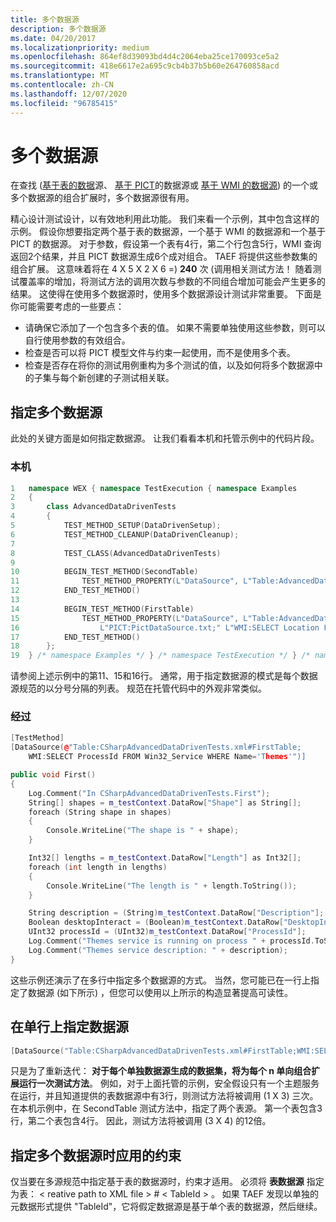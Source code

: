```yaml
---
title: 多个数据源
description: 多个数据源
ms.date: 04/20/2017
ms.localizationpriority: medium
ms.openlocfilehash: 864ef8d39093bd4d4c2064eba25ce170093ce5a2
ms.sourcegitcommit: 418e6617e2a695c9cb4b37b5b60e264760858acd
ms.translationtype: MT
ms.contentlocale: zh-CN
ms.lasthandoff: 12/07/2020
ms.locfileid: "96785415"
---
```

# <a name="multiple-datasources"></a>多个数据源


在查找 ([基于表的数据](table-data-source.md)源、 [基于 PICT](pict-data-source.md)的数据源或 [基于 WMI 的数据源](wmi-data-source.md)) 的一个或多个数据源的组合扩展时，多个数据源很有用。

精心设计测试设计，以有效地利用此功能。 我们来看一个示例，其中包含这样的示例。 假设你想要指定两个基于表的数据源，一个基于 WMI 的数据源和一个基于 PICT 的数据源。 对于参数，假设第一个表有4行，第二个行包含5行，WMI 查询返回2个结果，并且 PICT 数据源生成6个成对组合。 TAEF 将提供这些参数集的组合扩展。 这意味着将在 4 X 5 X 2 X 6 =) **240** 次 (调用相关测试方法！ 随着测试覆盖率的增加，将测试方法的调用次数与参数的不同组合增加可能会产生更多的结果。 这使得在使用多个数据源时，使用多个数据源设计测试非常重要。 下面是你可能需要考虑的一些要点：

-   请确保它添加了一个包含多个表的值。 如果不需要单独使用这些参数，则可以自行使用参数的有效组合。
-   检查是否可以将 PICT 模型文件与约束一起使用，而不是使用多个表。
-   检查是否存在将你的测试用例重构为多个测试的值，以及如何将多个数据源中的子集与每个新创建的子测试相关联。

## <a name="span-idspecify_multiple_datasourcesspanspan-idspecify_multiple_datasourcesspanspan-idspecify_multiple_datasourcesspanspecify-multiple-datasources"></a><span id="Specify_multiple_DataSources"></span><span id="specify_multiple_datasources"></span><span id="SPECIFY_MULTIPLE_DATASOURCES"></span>指定多个数据源


此处的关键方面是如何指定数据源。 让我们看看本机和托管示例中的代码片段。

### <a name="span-idnativespanspan-idnativespanspan-idnativespannative"></a><span id="Native"></span><span id="native"></span><span id="NATIVE"></span>本机

```cpp
1   namespace WEX { namespace TestExecution { namespace Examples
2   {
3       class AdvancedDataDrivenTests
4       {
5           TEST_METHOD_SETUP(DataDrivenSetup);
6           TEST_METHOD_CLEANUP(DataDrivenCleanup);
7
8           TEST_CLASS(AdvancedDataDrivenTests)
9
10          BEGIN_TEST_METHOD(SecondTable)
11              TEST_METHOD_PROPERTY(L"DataSource", L"Table:AdvancedDataDrivenTests.xml#Table2;Table:CppTestLevelDataSource.xml#NestedTable")
12          END_TEST_METHOD()
13
14          BEGIN_TEST_METHOD(FirstTable)
15              TEST_METHOD_PROPERTY(L"DataSource", L"Table:AdvancedDataDrivenTests.xml#Table1;"
16                  L"PICT:PictDataSource.txt;" L"WMI:SELECT Location FROM Win32_StartupCommand")
17          END_TEST_METHOD()
18      };
19  } /* namespace Examples */ } /* namespace TestExecution */ } /* namespace WEX */
```

请参阅上述示例中的第11、15和16行。 通常，用于指定数据源的模式是每个数据源规范的以分号分隔的列表。 规范在托管代码中的外观非常类似。

### <a name="span-idmanagedspanspan-idmanagedspanspan-idmanagedspanmanaged"></a><span id="Managed"></span><span id="managed"></span><span id="MANAGED"></span>经过

```cpp
[TestMethod]
[DataSource(@"Table:CSharpAdvancedDataDrivenTests.xml#FirstTable;
    WMI:SELECT ProcessId FROM Win32_Service WHERE Name='Themes'")]

public void First()
{
    Log.Comment("In CSharpAdvancedDataDrivenTests.First");
    String[] shapes = m_testContext.DataRow["Shape"] as String[];
    foreach (String shape in shapes)
    {
        Console.WriteLine("The shape is " + shape);
    }

    Int32[] lengths = m_testContext.DataRow["Length"] as Int32[];
    foreach (int length in lengths)
    {
        Console.WriteLine("The length is " + length.ToString());
    }

    String description = (String)m_testContext.DataRow["Description"];
    Boolean desktopInteract = (Boolean)m_testContext.DataRow["DesktopInteract"];
    UInt32 processId = (UInt32)m_testContext.DataRow["ProcessId"];
    Log.Comment("Themes service is running on process " + processId.ToString());
    Log.Comment("Themes service description: " + description);
}
```

这些示例还演示了在多行中指定多个数据源的方式。 当然，您可能已在一行上指定了数据源 (如下所示) ，但您可以使用以上所示的构造显著提高可读性。

## <a name="span-idspecifying_datasource_on_a_single_linespanspan-idspecifying_datasource_on_a_single_linespanspan-idspecifying_datasource_on_a_single_linespanspecifying-datasource-on-a-single-line"></a><span id="Specifying_DataSource_on_a_single_line"></span><span id="specifying_datasource_on_a_single_line"></span><span id="SPECIFYING_DATASOURCE_ON_A_SINGLE_LINE"></span>在单行上指定数据源


```cpp
[DataSource("Table:CSharpAdvancedDataDrivenTests.xml#FirstTable;WMI:SELECT ProcessId FROM Win32_Service WHERE Name='Themes'")]
```

只是为了重新迭代： **对于每个单独数据源生成的数据集，将为每个 n 单向组合扩展运行一次测试方法**。 例如，对于上面托管的示例，安全假设只有一个主题服务在运行，并且知道提供的表数据源中有3行，则测试方法将被调用 (1 X 3) 三次。 在本机示例中，在 SecondTable 测试方法中，指定了两个表源。 第一个表包含3行，第二个表包含4行。 因此，测试方法将被调用 (3 X 4) 的12倍。

## <a name="span-idconstraints_that_apply_while_specifying_multiple_datasourcesspanspan-idconstraints_that_apply_while_specifying_multiple_datasourcesspanspan-idconstraints_that_apply_while_specifying_multiple_datasourcesspanconstraints-that-apply-while-specifying-multiple-datasources"></a><span id="Constraints_that_apply_while_specifying_Multiple_DataSources"></span><span id="constraints_that_apply_while_specifying_multiple_datasources"></span><span id="CONSTRAINTS_THAT_APPLY_WHILE_SPECIFYING_MULTIPLE_DATASOURCES"></span>指定多个数据源时应用的约束


仅当要在多源规范中指定基于表的数据源时，约束才适用。 必须将 **表数据源** 指定为表： &lt; reative path to XML file &gt; \# &lt; TableId &gt; 。 如果 TAEF 发现以单独的元数据形式提供 "TableId"，它将假定数据源是基于单个表的数据源，然后继续。

 

 





